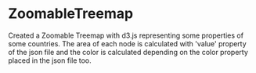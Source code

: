 ZoomableTreemap
===============

Created a Zoomable Treemap with d3.js representing some properties of some countries. 
The area of each node is calculated with 'value' property of the json file and the color 
is calculated depending on the color property placed in the json file too.

